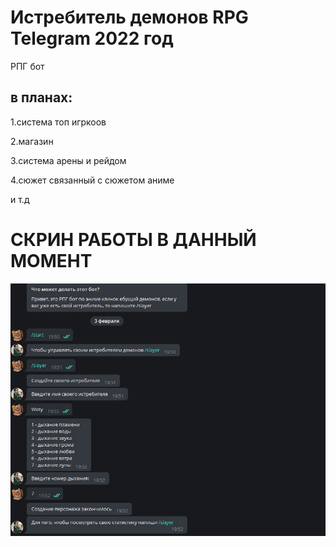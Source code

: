 # Истребитель демонов RPG Telegram 2022 год
РПГ бот

## в планах:

1.система топ игркоов

2.магазин

3.система арены и рейдом

4.сюжет связанный с сюжетом аниме

и т.д

# СКРИН РАБОТЫ В ДАННЫЙ МОМЕНТ

![Header](https://github.com/wetymov/slayer/blob/main/Readmeass/_-LyreH8UfI.jpg)
